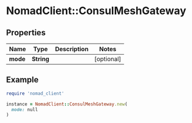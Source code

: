 # NomadClient::ConsulMeshGateway

## Properties

| Name | Type | Description | Notes |
| ---- | ---- | ----------- | ----- |
| **mode** | **String** |  | [optional] |

## Example

```ruby
require 'nomad_client'

instance = NomadClient::ConsulMeshGateway.new(
  mode: null
)
```


